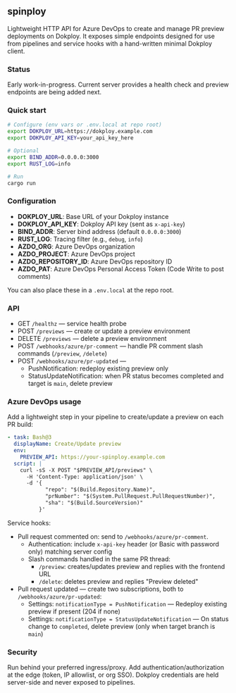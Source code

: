 ## spinploy

Lightweight HTTP API for Azure DevOps to create and manage PR preview deployments on Dokploy. It exposes simple endpoints designed for use from pipelines and service hooks with a hand-written minimal Dokploy client.

### Status

Early work-in-progress. Current server provides a health check and preview endpoints are being added next.

### Quick start

```bash
# Configure (env vars or .env.local at repo root)
export DOKPLOY_URL=https://dokploy.example.com
export DOKPLOY_API_KEY=your_api_key_here

# Optional
export BIND_ADDR=0.0.0.0:3000
export RUST_LOG=info

# Run
cargo run
```

### Configuration

- **DOKPLOY_URL**: Base URL of your Dokploy instance
- **DOKPLOY_API_KEY**: Dokploy API key (sent as `x-api-key`)
- **BIND_ADDR**: Server bind address (default `0.0.0.0:3000`)
- **RUST_LOG**: Tracing filter (e.g., `debug`, `info`)
- **AZDO_ORG**: Azure DevOps organization
- **AZDO_PROJECT**: Azure DevOps project
- **AZDO_REPOSITORY_ID**: Azure DevOps repository ID
- **AZDO_PAT**: Azure DevOps Personal Access Token (Code Write to post comments)

You can also place these in a `.env.local` at the repo root.

### API

- GET `/healthz` — service health probe
- POST `/previews` — create or update a preview environment
- DELETE `/previews` — delete a preview environment
- POST `/webhooks/azure/pr-comment` — handle PR comment slash commands (`/preview`, `/delete`)
- POST `/webhooks/azure/pr-updated` —
  - PushNotification: redeploy existing preview only
  - StatusUpdateNotification: when PR status becomes completed and target is `main`, delete preview

### Azure DevOps usage

Add a lightweight step in your pipeline to create/update a preview on each PR build:

```yaml
- task: Bash@3
  displayName: Create/Update preview
  env:
    PREVIEW_API: https://your-spinploy.example.com
  script: |
    curl -sS -X POST "$PREVIEW_API/previews" \
      -H 'Content-Type: application/json' \
      -d '{
            "repo": "$(Build.Repository.Name)",
            "prNumber": "$(System.PullRequest.PullRequestNumber)",
            "sha": "$(Build.SourceVersion)"
          }'
```

Service hooks:

- Pull request commented on: send to `/webhooks/azure/pr-comment`.
  - Authentication: include `x-api-key` header (or Basic with password only) matching server config
  - Slash commands handled in the same PR thread:
    - `/preview`: creates/updates preview and replies with the frontend URL
    - `/delete`: deletes preview and replies "Preview deleted"
- Pull request updated — create two subscriptions, both to `/webhooks/azure/pr-updated`:
  - Settings: `notificationType = PushNotification` — Redeploy existing preview if present (204 if none)
  - Settings: `notificationType = StatusUpdateNotification` — On status change to `completed`, delete preview (only when target branch is `main`)

### Security

Run behind your preferred ingress/proxy. Add authentication/authorization at the edge (token, IP allowlist, or org SSO). Dokploy credentials are held server-side and never exposed to pipelines.
